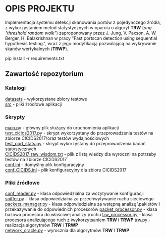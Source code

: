 # OPIS PROJEKTU

Implementacja systemu detekcji skanowania portów z pojedynczego źródła, z wykorzystaniem metod statystycznych w oparciu o algoryt  **TRW** (*ang. "threshold random walk"*)  zaproponowany przez J. Jung, V. Paxson, A. W. Berger, H. Balakrishnan w pracy "Fast portscan detection using sequential hypothesis testing.", wraz z  jego modyfikacją pozwalającą na wykrywanie skanów wertykalnych (**TRWP**).





pip install -r requirements.txt

## Zawartość repozytorium

### Katalogi
[datasets](datasets) - wykorzystane zbiory testowe\
[src](src) - pliki źródłowe aplikacji

### Skrypty
[main.py](main.py) - główny plik służący do uruchomienia aplikacji\
[test_cicids2017.py](test_cicids2017.py) - skrypt wykorzystany do przeprowadzenia testów na zbiorze CICIDS2017\oraz testów wydajnościowych\
[test_port_stats.py](test_port_stats.py) - skrypt wykorzystany do przeprowadzenia badań statystycznych\
[CICIDS2017_raw_wisdom.txt](CICIDS2017_raw_wisdom.txt) - plik z listą wiedzy dla wyroczni na potrzeby testów na zbiorze CICIDS2017\
[conf.ini](conf.ini) - domyślny plik konfiguracyjny\
[conf_CICIDS.ini](conf_CICIDS.ini) - plik konfiguracyjny dla zbioru CICIDS2017



### Pliki źródłowe



[conf_reader.py](src/conf_reader.py) - klasa odpowiedzialna za wczytywanie konfiguracji\
[sniffer.py](src/sniffer.py) - klasa odpowiedzialna za przechwytywanie ruchu sieciowego\
[packets_manager.py](src/packets_manager.py) - klasa odpowiedzialna za wstępną analizę \pakietów i przekazywanie do odpowiednich procesorów
[packet_processor.py](src/packet_processor.py) - klasa bazowa procesora do właściwej analizy \ruchu
[trw_processor.py](src/trw_processor.py) - klasa procesora analizującego ruch z \wykorzytsaniem **TRW** i **TRWP**
[trw.py](src/trw.py) - realizacja algorytmów **TRW** i **TRWP**\
[network_oracle.py](src/network_oracle.py) - wyrocznia dla algorytmów **TRW** I **TRWP**